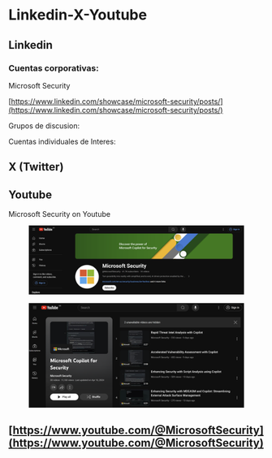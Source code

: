 # Linkedin-X-Youtube





## Linkedin

### Cuentas corporativas:

Microsoft Security

[https://www.linkedin.com/showcase/microsoft-security/posts/](https://www.linkedin.com/showcase/microsoft-security/posts/)





Grupos de discusion:



Cuentas individuales de Interes:





## X (Twitter)&#x20;









## Youtube

Microsoft Security on Youtube

<figure><img src=".gitbook/assets/MicrosoftSecurityYoutube-1.png" alt=""><figcaption></figcaption></figure>

<figure><img src=".gitbook/assets/MicrosoftSecurityYoutube-2.png" alt=""><figcaption></figcaption></figure>

## [https://www.youtube.com/@MicrosoftSecurity](https://www.youtube.com/@MicrosoftSecurity)



